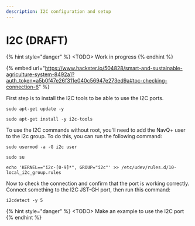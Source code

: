 ```yaml
---
description: I2C configuration and setup
---
```


# I2C (DRAFT)

{% hint style="danger" %}
\<TODO> Work in progress
{% endhint %}

{% embed url="https://www.hackster.io/504828/smart-and-sustainable-agriculture-system-8492a1?auth_token=a5b0f47e26f311e040c56947e273ed9a#toc-checking-connection-6" %}

First step is to install the I2C tools to be able to use the I2C ports.&#x20;

```
sudo apt-get update -y
```

```
sudo apt-get install -y i2c-tools
```

To use the I2C commands without root, you'll need to add the NavQ+ user to the i2c group. To do this, you can run the following command:

```
sudo usermod -a -G i2c user
```

```
sudo su
```

```
echo 'KERNEL=="i2c-[0-9]*", GROUP="i2c"' >> /etc/udev/rules.d/10-local_i2c_group.rules
```

Now to check the connection and confirm that the port is working correctly. Connect something to the I2C JST-GH port, then run this command:

```
i2cdetect -y 5
```

{% hint style="danger" %}
\<TODO> Make an example to use the I2C port
{% endhint %}
